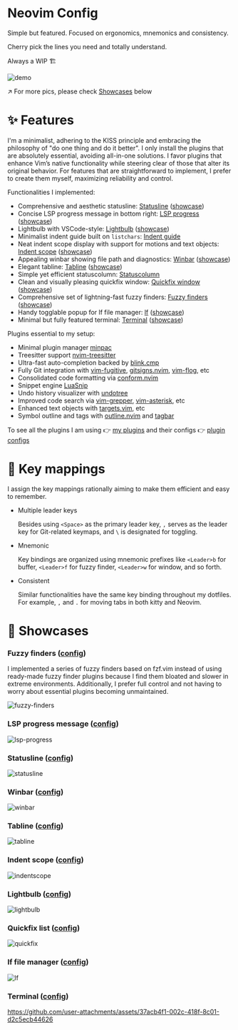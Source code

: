 # Neovim Config

Simple but featured. Focused on ergonomics, mnemonics and consistency.

Cherry pick the lines you need and totally understand.

Always a WIP 🏗️

![demo](https://github.com/user-attachments/assets/9bfbfa4f-a108-4479-b0ff-2113e74bbddf)

↗ For more pics, please check [Showcases](#-showcases) below

# ✨ Features

I'm a minimalist, adhering to the KISS principle and embracing the philosophy of "do one thing and do it better". I only install the plugins that are absolutely essential, avoiding all-in-one solutions. I favor plugins that enhance Vim’s native functionality while steering clear of those that alter its original behavior. For features that are straightforward to implement, I prefer to create them myself, maximizing reliability and control.

Functionalities I implemented:

* Comprehensive and aesthetic statusline: [Statusline](./lua/rockyz/statusline.lua) ([showcase](#statusline-config))
* Concise LSP progress message in bottom right: [LSP progress](./lua/rockyz/lsp/progress.lua) ([showcase](#lsp-progress-message-config))
* Lightbulb with VSCode-style: [Lightbulb](./lua/rockyz/lsp/lightbulb.lua) ([showcase](#lightbulb-config))
* Minimalist indent guide built on `listchars`: [Indent guide](./lua/rockyz/indentline.lua)
* Neat indent scope display with support for motions and text objects: [Indent scope](./lua/rockyz/indentscope.lua) ([showcase](#indent-scope-config))
* Appealing winbar showing file path and diagnostics: [Winbar](./lua/rockyz/winbar.lua) ([showcase](#winbar-config))
* Elegant tabline: [Tabline](./lua/rockyz/tabline.lua) ([showcase](#tabline-config))
* Simple yet efficient statuscolumn: [Statuscolumn](./lua/rockyz/statuscolumn.lua)
* Clean and visually pleasing quickfix window: [Quickfix window](./lua/rockyz/quickfix.lua) ([showcase](#quickfix-list-config))
* Comprehensive set of lightning-fast fuzzy finders: [Fuzzy finders](./lua/rockyz/fzf.lua) ([showcase](#fuzzy-finders-config))
* Handy togglable popup for lf file manager: [lf](./lua/rocky/lf.lua) ([showcase](#lf-file-manager-config))
* Minimal but fully featured terminal: [Terminal](./lua/rocky/terminal.lua) ([showcase](#terminal-config))

Plugins essential to my setup:

* Minimal plugin manager [minpac](https://github.com/k-takata/minpac)
* Treesitter support [nvim-treesitter](https://github.com/nvim-treesitter/nvim-treesitter)
* Ultra-fast auto-completion backed by [blink.cmp](https://github.com/Saghen/blink.cmp)
* Fully Git integration with [vim-fugitive](https://github.com/tpope/vim-fugitive), [gitsigns.nvim](https://github.com/lewis6991/gitsigns.nvim), [vim-flog](https://github.com/rbong/vim-flog), etc
* Consolidated code formatting via [conform.nvim](https://github.com/stevearc/conform.nvim)
* Snippet engine [LuaSnip](https://github.com/L3MON4D3/LuaSnip)
* Undo history visualizer with [undotree](https://github.com/mbbill/undotree)
* Improved code search via [vim-grepper](https://github.com/mhinz/vim-grepper), [vim-asterisk](https://github.com/haya14busa/vim-asterisk), etc
* Enhanced text objects with [targets.vim](https://github.com/wellle/targets.vim), etc
* Symbol outline and tags with [outline.nvim](https://github.com/hedyhli/outline.nvim) and [tagbar](https://github.com/preservim/tagbar)

To see all the plugins I am using 👉 [my plugins](./lua/rockyz/minpac.lua) and their configs 👉 [plugin configs](./plugin/)

# 🚀 Key mappings

I assign the key mappings rationally aiming to make them efficient and easy to remember.

* Multiple leader keys

  Besides using `<Space>` as the primary leader key, `,` serves as the leader key for Git-related keymaps, and `\` is designated for toggling.

* Mnemonic

  Key bindings are organized using mnemonic prefixes like `<Leader>b` for buffer, `<Leader>f` for fuzzy finder, `<Leader>w` for window, and so forth.

* Consistent

  Similar functionalities have the same key binding throughout my dotfiles. For example, `,` and `.` for moving tabs in both kitty and Neovim.

# 🎪 Showcases

### Fuzzy finders ([config](./lua/rockyz/fzf.lua))

I implemented a series of fuzzy finders based on fzf.vim instead of using ready-made fuzzy finder plugins because I find them bloated and slower in extreme environments. Additionally, I prefer full control and not having to worry about essential plugins becoming unmaintained.

![fuzzy-finders](https://github.com/user-attachments/assets/0459ae54-b0bd-4187-8760-d19f5fc1731c)

### LSP progress message ([config](./lua/rockyz/lsp/progress.lua))

![lsp-progress](https://github.com/user-attachments/assets/63f5fa48-cefe-4d32-9d8d-806418c066a2)

### Statusline ([config](./lua/rockyz/statusline.lua))

![statusline](https://github.com/user-attachments/assets/bb20a33d-a7f6-4bf8-90ab-772eb721dcf8)

### Winbar ([config](./lua/rockyz/winbar.lua))

![winbar](https://github.com/user-attachments/assets/2c9055c4-f7ed-4086-9bf9-603a160121c8)

### Tabline ([config](./lua/rockyz/tabline.lua))

![tabline](https://github.com/user-attachments/assets/9b62713f-62f7-4ca2-870c-738539c06357)

### Indent scope ([config](./lua/rockyz/indentscope.lua))

![indentscope](https://github.com/user-attachments/assets/5732405e-d5fe-4d2d-a36f-fbc7d27f4747)

### Lightbulb ([config](./lua/rockyz/lsp/lightbulb.lua))

![lightbulb](https://github.com/user-attachments/assets/882c0ddc-0f29-4844-b4dd-a243d8a4009d)

### Quickfix list ([config](./lua/rockyz/quickfix.lua))

![quickfix](https://github.com/user-attachments/assets/7c3446d4-3fb1-47ad-a1c5-c96b06a999a3)

### lf file manager ([config](./lua/rockyz/lf.lua))

![lf](https://github.com/user-attachments/assets/b4055211-d0c4-4422-82b6-c447fb0d5902)

### Terminal ([config](./lua/rockyz/terminal.lua))

https://github.com/user-attachments/assets/37acb4f1-002c-418f-8c01-d2c5ecb44626
